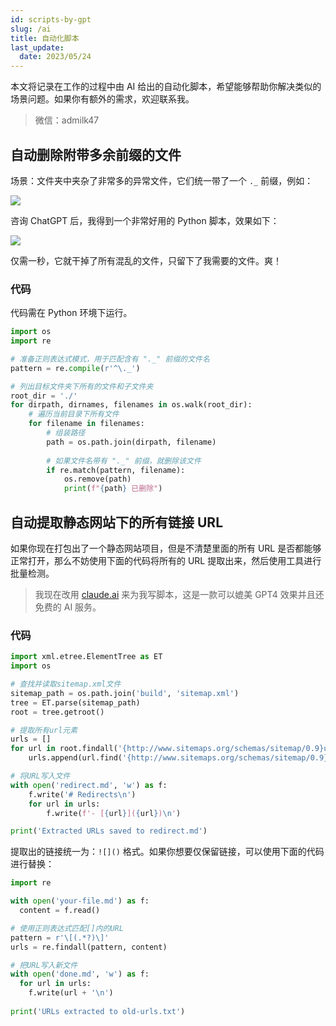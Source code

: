 ```yaml
---
id: scripts-by-gpt
slug: /ai
title: 自动化脚本
last_update:
  date: 2023/05/24
---
```


本文将记录在工作的过程中由 AI 给出的自动化脚本，希望能够帮助你解决类似的场景问题。如果你有额外的需求，欢迎联系我。

> 微信：admilk47

## 自动删除附带多余前缀的文件

场景：文件夹中夹杂了非常多的异常文件，它们统一带了一个 `._` 前缀，例如：

![](https://resource.offshoreview.xyz/new-docu/10ae9a3d94016b0a7ade901f221fc49c.png)

咨询 ChatGPT 后，我得到一个非常好用的 Python 脚本，效果如下：

![](https://resource.offshoreview.xyz/new-docu/95329660f7410f37a4f87ded4cfcbe2a.png)

仅需一秒，它就干掉了所有混乱的文件，只留下了我需要的文件。爽！

### 代码

代码需在 Python 环境下运行。

```python
import os
import re

# 准备正则表达式模式，用于匹配含有 "._" 前缀的文件名
pattern = re.compile(r'^\._')

# 列出目标文件夹下所有的文件和子文件夹
root_dir = './'
for dirpath, dirnames, filenames in os.walk(root_dir):
    # 遍历当前目录下所有文件
    for filename in filenames:
        # 组装路径
        path = os.path.join(dirpath, filename)
        
        # 如果文件名带有 "._" 前缀，就删除该文件
        if re.match(pattern, filename):
            os.remove(path)
            print(f"{path} 已删除")

```

## 自动提取静态网站下的所有链接 URL

如果你现在打包出了一个静态网站项目，但是不清楚里面的所有 URL 是否都能够正常打开，那么不妨使用下面的代码将所有的 URL 提取出来，然后使用工具进行批量检测。

> 我现在改用 [claude.ai](https://claude.ai) 来为我写脚本，这是一款可以媲美 GPT4 效果并且还免费的 AI 服务。

### 代码

```py
import xml.etree.ElementTree as ET
import os

# 查找并读取sitemap.xml文件
sitemap_path = os.path.join('build', 'sitemap.xml')  
tree = ET.parse(sitemap_path)
root = tree.getroot()

# 提取所有url元素 
urls = []
for url in root.findall('{http://www.sitemaps.org/schemas/sitemap/0.9}url'):
    urls.append(url.find('{http://www.sitemaps.org/schemas/sitemap/0.9}loc').text)

# 将URL写入文件
with open('redirect.md', 'w') as f:
    f.write('# Redirects\n')
    for url in urls:
        f.write(f'- [{url}]({url})\n')

print('Extracted URLs saved to redirect.md')
```

提取出的链接统一为：`![]()` 格式。如果你想要仅保留链接，可以使用下面的代码进行替换：

```py
import re

with open('your-file.md') as f:
  content = f.read()

# 使用正则表达式匹配[]内的URL
pattern = r'\[(.*?)\]' 
urls = re.findall(pattern, content)

# 把URL写入新文件
with open('done.md', 'w') as f:
  for url in urls:
    f.write(url + '\n')
    
print('URLs extracted to old-urls.txt')
```
